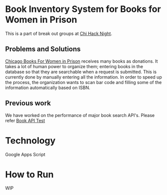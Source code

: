 # Book Inventory System for Books for Women in Prison 
This is a part of break out groups at [Chi Hack Night](http://www.chihacknight.org).

## Problems and Solutions
[Chicago Books For Women in Prison](https://chicagobwp.org/) receives many books as donations. It takes a lot of human power to organize them; entering books in the database so that they are searchable when a request is submitted. This is currently done by manually entering all the information. In order to speed up the process, the organization wants to scan bar code and filling some of the information automatically based on ISBN.

## Previous work
We have worked on the performance of major book search API's. Please refer [Book API Test](https://github.com/miekof/books)

# Technology
Google Apps Script

# How to Run
WIP
